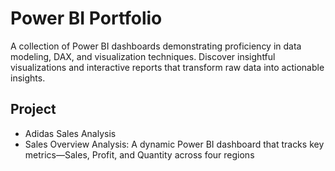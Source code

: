 # Power BI Portfolio 

A collection of Power BI dashboards demonstrating proficiency in data modeling, DAX, and visualization techniques. Discover insightful visualizations and interactive reports that transform raw data into actionable insights.

## Project
- Adidas Sales Analysis
- Sales Overview Analysis: A dynamic Power BI dashboard that tracks key metrics—Sales, Profit, and Quantity across four regions

